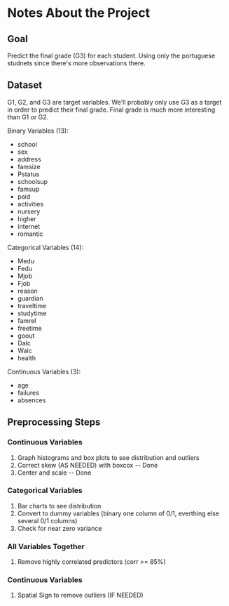 # Notes About the Project

## Goal

Predict the final grade (G3) for each student. Using only the portuguese studnets since there's more observations there. 

## Dataset

G1, G2, and G3 are target variables. We'll probably only use G3 as a target in order to predict their final grade. Final grade is much more interesting than G1 or G2. 

Binary Variables (13):

* school
* sex
* address
* famsize
* Pstatus
* schoolsup
* famsup
* paid
* activities
* nursery
* higher
* internet
* romantic

Categorical Variables (14):

* Medu
* Fedu
* Mjob
* Fjob
* reason
* guardian
* traveltime
* studytime
* famrel
* freetime
* goout
* Dalc
* Walc
* health

Continuous Variables (3):
* age
* failures
* absences

## Preprocessing Steps

### Continuous Variables
1. Graph histograms and box plots to see distribution and outliers
2. Correct skew (AS NEEDED) with boxcox   -- Done
3. Center and scale   -- Done

### Categorical Variables
1. Bar charts to see distribution
2. Convert to dummy variables (binary one column of 0/1, everthing else several 0/1 columns)
3. Check for near zero variance

### All Variables Together
1. Remove highly correlated predictors (corr >= 85%)

### Continuous Variables
1. Spatial Sign to remove outliers (IF NEEDED)
